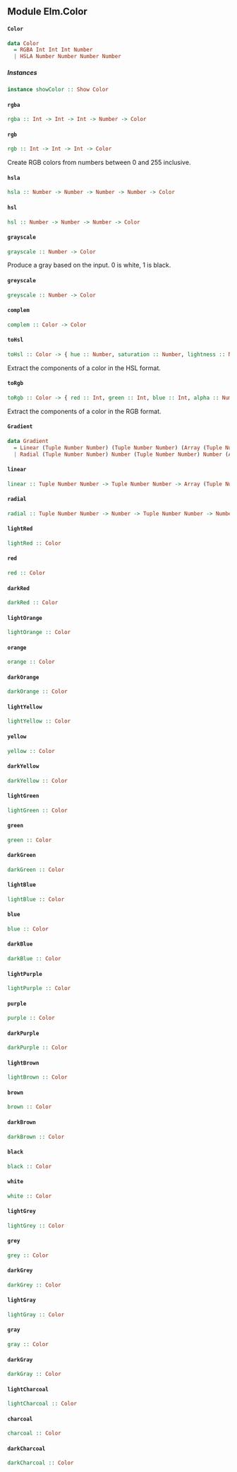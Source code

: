 ## Module Elm.Color

#### `Color`

``` purescript
data Color
  = RGBA Int Int Int Number
  | HSLA Number Number Number Number
```

##### Instances
``` purescript
instance showColor :: Show Color
```

#### `rgba`

``` purescript
rgba :: Int -> Int -> Int -> Number -> Color
```

#### `rgb`

``` purescript
rgb :: Int -> Int -> Int -> Color
```

Create RGB colors from numbers between 0 and 255 inclusive. 

#### `hsla`

``` purescript
hsla :: Number -> Number -> Number -> Number -> Color
```

#### `hsl`

``` purescript
hsl :: Number -> Number -> Number -> Color
```

#### `grayscale`

``` purescript
grayscale :: Number -> Color
```

Produce a gray based on the input. 0 is white, 1 is black. 

#### `greyscale`

``` purescript
greyscale :: Number -> Color
```

#### `complem`

``` purescript
complem :: Color -> Color
```

#### `toHsl`

``` purescript
toHsl :: Color -> { hue :: Number, saturation :: Number, lightness :: Number, alpha :: Number }
```

Extract the components of a color in the HSL format.

#### `toRgb`

``` purescript
toRgb :: Color -> { red :: Int, green :: Int, blue :: Int, alpha :: Number }
```

Extract the components of a color in the RGB format.

#### `Gradient`

``` purescript
data Gradient
  = Linear (Tuple Number Number) (Tuple Number Number) (Array (Tuple Number Color))
  | Radial (Tuple Number Number) Number (Tuple Number Number) Number (Array (Tuple Number Color))
```

#### `linear`

``` purescript
linear :: Tuple Number Number -> Tuple Number Number -> Array (Tuple Number Color) -> Gradient
```

#### `radial`

``` purescript
radial :: Tuple Number Number -> Number -> Tuple Number Number -> Number -> Array (Tuple Number Color) -> Gradient
```

#### `lightRed`

``` purescript
lightRed :: Color
```

#### `red`

``` purescript
red :: Color
```

#### `darkRed`

``` purescript
darkRed :: Color
```

#### `lightOrange`

``` purescript
lightOrange :: Color
```

#### `orange`

``` purescript
orange :: Color
```

#### `darkOrange`

``` purescript
darkOrange :: Color
```

#### `lightYellow`

``` purescript
lightYellow :: Color
```

#### `yellow`

``` purescript
yellow :: Color
```

#### `darkYellow`

``` purescript
darkYellow :: Color
```

#### `lightGreen`

``` purescript
lightGreen :: Color
```

#### `green`

``` purescript
green :: Color
```

#### `darkGreen`

``` purescript
darkGreen :: Color
```

#### `lightBlue`

``` purescript
lightBlue :: Color
```

#### `blue`

``` purescript
blue :: Color
```

#### `darkBlue`

``` purescript
darkBlue :: Color
```

#### `lightPurple`

``` purescript
lightPurple :: Color
```

#### `purple`

``` purescript
purple :: Color
```

#### `darkPurple`

``` purescript
darkPurple :: Color
```

#### `lightBrown`

``` purescript
lightBrown :: Color
```

#### `brown`

``` purescript
brown :: Color
```

#### `darkBrown`

``` purescript
darkBrown :: Color
```

#### `black`

``` purescript
black :: Color
```

#### `white`

``` purescript
white :: Color
```

#### `lightGrey`

``` purescript
lightGrey :: Color
```

#### `grey`

``` purescript
grey :: Color
```

#### `darkGrey`

``` purescript
darkGrey :: Color
```

#### `lightGray`

``` purescript
lightGray :: Color
```

#### `gray`

``` purescript
gray :: Color
```

#### `darkGray`

``` purescript
darkGray :: Color
```

#### `lightCharcoal`

``` purescript
lightCharcoal :: Color
```

#### `charcoal`

``` purescript
charcoal :: Color
```

#### `darkCharcoal`

``` purescript
darkCharcoal :: Color
```


